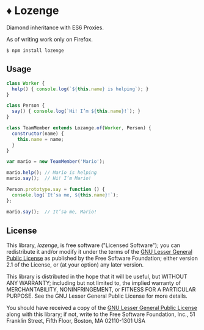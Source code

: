 ♦ Lozenge
==========

Diamond inheritance with ES6 Proxies.

As of writing work only on Firefox.

```
$ npm install lozenge
```


Usage
-----

```js
class Worker {
  help() { console.log(`${this.name} is helping`); }
}

class Person {
  say() { console.log(`Hi! I’m ${this.name}!`); }
}

class TeamMember extends Lozange.of(Worker, Person) {
  constructor(name) {
    this.name = name;
  }
}

var mario = new TeamMember('Mario');

mario.help(); // Mario is helping
mario.say();  // Hi! I’m Mario!

Person.prototype.say = function () {
  console.log(`It’sa me, ${this.name}!`);
};

mario.say();  // It’sa me, Mario!
```


License
-------

This library, *lozenge*, is free software ("Licensed Software"); you can
redistribute it and/or modify it under the terms of the [GNU Lesser General
Public License](http://www.gnu.org/licenses/lgpl-2.1.html) as published by the
Free Software Foundation; either version 2.1 of the License, or (at your
  option) any later version.

  This library is distributed in the hope that it will be useful, but WITHOUT ANY
  WARRANTY; including but not limited to, the implied warranty of MERCHANTABILITY,
  NONINFRINGEMENT, or FITNESS FOR A PARTICULAR PURPOSE. See the GNU Lesser General
  Public License for more details.

  You should have received a copy of the [GNU Lesser General Public
  License](http://www.gnu.org/licenses/lgpl-2.1.html) along with this library; if
  not, write to the Free Software Foundation, Inc., 51 Franklin Street, Fifth
  Floor, Boston, MA 02110-1301 USA
